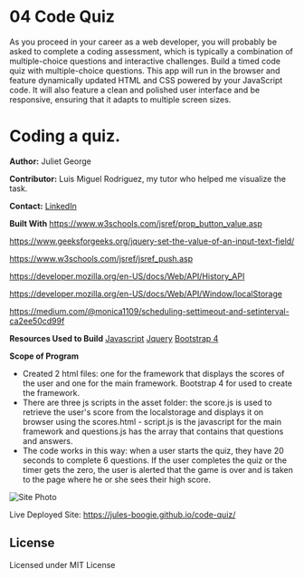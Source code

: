 


# 04 Code Quiz

As you proceed in your career as a web developer, you will probably be asked to complete a coding assessment, which is typically a combination of multiple-choice questions and interactive challenges. Build a timed code quiz with multiple-choice questions. This app will run in the browser and feature dynamically updated HTML and CSS powered by your JavaScript code. It will also feature a clean and polished user interface and be responsive, ensuring that it adapts to multiple screen sizes.

# Coding a quiz.
 
**Author:**
Juliet George

**Contributor:**
Luis Miguel Rodriguez, my tutor who helped me visualize the task. 

**Contact:**
[LinkedIn](https://www.linkedin.com/in/juliet-george-864950b8/)

**Built With**
https://www.w3schools.com/jsref/prop_button_value.asp

https://www.geeksforgeeks.org/jquery-set-the-value-of-an-input-text-field/

https://www.w3schools.com/jsref/jsref_push.asp

https://developer.mozilla.org/en-US/docs/Web/API/History_API

https://developer.mozilla.org/en-US/docs/Web/API/Window/localStorage

https://medium.com/@monica1109/scheduling-settimeout-and-setinterval-ca2ee50cd99f

**Resources Used to Build**
[Javascript](https://developer.mozilla.org/en-US/docs/Web/JavaScript)
[Jquery](https://jquery.com/)
[Bootstrap 4](https://getbootstrap.com/docs/4.4/getting-started/introduction/)

**Scope of Program**
* Created 2 html files: one for the framework that displays the scores of the user and one for the main framework. Bootstrap 4 for used to create the framework. 
* There are three js scripts in the asset folder: the score.js is used to retrieve the user's score from the localstorage and displays it on browser using the scores.html - script.js is the javascript for the main framework and questions.js has the array that contains that questions and answers. 
* The code works in this way: when a user starts the quiz, they have 20 seconds to complete 6 questions. If the user completes the quiz or the timer gets the zero, the user is alerted that the game is over and is taken to the page where he or she sees their high score. 

![Site Photo](Capture.PNG)


Live Deployed Site:
https://jules-boogie.github.io/code-quiz/


## License
Licensed under MIT License

